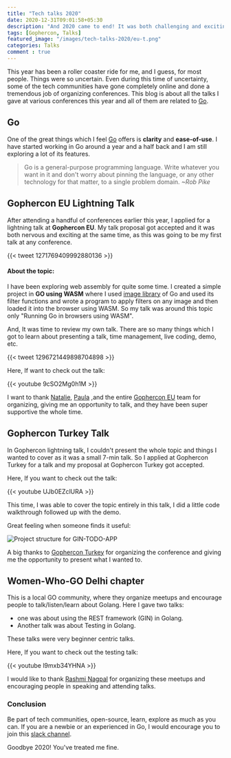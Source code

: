 ```yaml
---
title: "Tech talks 2020"
date: 2020-12-31T09:01:58+05:30
description: "And 2020 came to end! It was both challenging and exciting for me. This year, I got the opportunity to give talks at Gophercon Eupore, Gophercon Turkey."
tags: [Gophercon, Talks]
featured_image: "/images/tech-talks-2020/eu-t.png"
categories: Talks
comment : true
---
```

This year has been a roller coaster ride for me, and I guess, for most people. Things were so uncertain. Even during this time of uncertainty, some of the tech communities have gone completely online and done a tremendous job of organizing conferences. This blog is about all the talks I gave at various conferences this year and all of them are related to [Go](https://golang.org/).

## Go
One of the great things which I feel [Go](https://golang.org/) offers is __clarity__ and __ease-of-use__. I have started working in Go around a year and a half back and I am still exploring a lot of its features. 
> Go is a general-purpose programming language. Write whatever you want in it and don't worry about pinning the language, or any other technology for that matter, to a single problem domain. <cite> ~Rob Pike</cite>

## Gophercon EU Lightning Talk
After attending a handful of conferences earlier this year, I applied for a lightning talk at __Gophercon EU__. My talk proposal got accepted and it was both nervous and exciting at the same time, as this was going to be my first talk at any conference.

{{< tweet 1271769409992880136 >}}

#### About the topic:

I have been exploring web assembly for quite some time. I created a simple project in __GO using WASM__ where I used [image library](https://golang.org/pkg/image/) of Go and used its filter functions and wrote a program to apply filters on any image and then loaded it into the browser using WASM. So my talk was around this topic only "Running Go in browsers using WASM".

And, It was time to review my own talk. There are so many things which I got to learn about presenting a talk, time management, live coding, demo, etc. 

{{< tweet 1296721449898704898 >}}

Here, If want to check out the talk:

{{< youtube 9cSO2Mg0h1M >}}

I want to thank [Natalie](https://twitter.com/NataliePis), [Paula](https://twitter.com/pbabbicola) ,and the entire [Gophercon EU](https://twitter.com/gopherconeu) team for organizing, giving me an opportunity to talk, and they have been super supportive the whole time.

## Gophercon Turkey Talk
In Gophercon lightning talk, I couldn't present the whole topic and things I wanted to cover as it was a small 7-min talk. So I applied at Gophercon Turkey for a talk and my proposal at Gophercon Turkey got accepted. 

Here, If you want to check out the talk:

{{< youtube UJb0EZclURA >}}


This time, I was able to cover the topic entirely in this talk, I did a little code walkthrough followed up with the demo.

Great feeling when someone finds it useful:

![Project structure for GIN-TODO-APP](/images/tech-talks-2020/turkey-fan.png)

A big thanks to [Gophercon Turkey](https://twitter.com/GoTurkiye) for organizing the conference and giving me the opportunity to present what I wanted to.

## Women-Who-GO Delhi chapter
This is a local GO community, where they organize meetups and encourage people to talk/listen/learn about Golang. Here I gave two talks:
* one was about using the REST framework (GIN) in Golang.
* Another talk was about Testing in Golang.

These talks were very beginner centric talks. 

Here, If you want to check out the testing talk:

{{< youtube l9mxb34YHNA >}}


I would like to thank [Rashmi Nagpal](https://twitter.com/iamrashminagpal) for organizing these meetups and encouraging people in speaking and attending talks.

### Conclusion

Be part of tech communities, open-source, learn, explore as much as you can. If you are a newbie or an experienced in Go, I would encourage you to join this [slack channel](gophers.slack.com).

Goodbye 2020! You've treated me fine.
